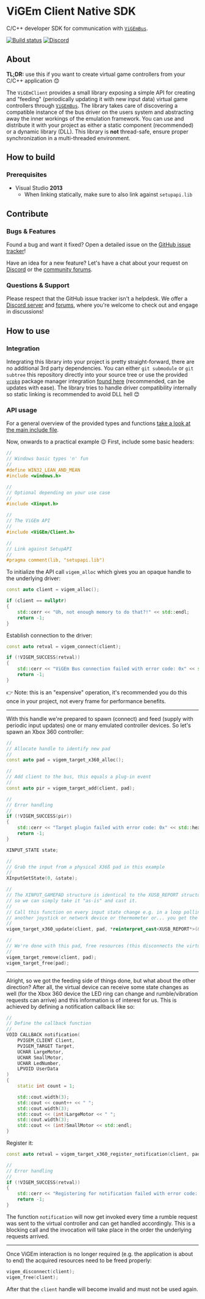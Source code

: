 # ViGEm Client Native SDK

C/C++ developer SDK for communication with [`ViGEmBus`](https://github.com/ViGEm/ViGEmBus).

[![Build status](https://ci.appveyor.com/api/projects/status/k806d3m2egjr0j56?svg=true)](https://ci.appveyor.com/project/nefarius/vigemclient) [![Discord](https://img.shields.io/discord/346756263763378176.svg)](https://discord.vigem.org)

## About

**TL;DR:** use this if you want to create virtual game controllers from your C/C++ application 😊

The `ViGEmClient` provides a small library exposing a simple API for creating and "feeding" (periodically updating it with new input data) virtual game controllers through [`ViGEmBus`](https://github.com/ViGEm/ViGEmBus). The library takes care of discovering a compatible instance of the bus driver on the users system and abstracting away the inner workings of the emulation framework. You can use and distribute it with your project as either a static component (recommended) or a dynamic library (DLL). This library is **not** thread-safe, ensure proper synchronization in a multi-threaded environment.

## How to build

### Prerequisites

- Visual Studio **2013**
  - When linking statically, make sure to also link against `setupapi.lib`

## Contribute

### Bugs & Features

Found a bug and want it fixed? Open a detailed issue on the [GitHub issue tracker](../../issues)!

Have an idea for a new feature? Let's have a chat about your request on [Discord](https://discord.vigem.org) or the [community forums](https://forums.vigem.org).

### Questions & Support

Please respect that the GitHub issue tracker isn't a helpdesk. We offer a [Discord server](https://discord.vigem.org) and [forums](https://forums.vigem.org), where you're welcome to check out and engage in discussions!

## How to use

### Integration

Integrating this library into your project is pretty straight-forward, there are no additional 3rd party dependencies. You can either `git submodule` or `git subtree` this repository directly into your source tree or use the provided [`vcpkg`](https://github.com/microsoft/vcpkg) package manager integration [found here](https://github.com/ViGEm/ViGEmClient.vcpkg) (recommended, can be updates with ease). The library tries to handle driver compatibility internally so static linking is recommended to avoid DLL hell 😊

### API usage

For a general overview of the provided types and functions [take a look at the main include file](./include/ViGEm/Client.h).

Now, onwards to a practical example 😉 First, include some basic headers:

```cpp
//
// Windows basic types 'n' fun
//
#define WIN32_LEAN_AND_MEAN
#include <windows.h>

//
// Optional depending on your use case
//
#include <Xinput.h>

//
// The ViGEm API
//
#include <ViGEm/Client.h>

//
// Link against SetupAPI
//
#pragma comment(lib, "setupapi.lib")
```

To initialize the API call `vigem_alloc` which gives you an opaque handle to the underlying driver:

```cpp
const auto client = vigem_alloc();

if (client == nullptr)
{
    std::cerr << "Uh, not enough memory to do that?!" << std::endl;
    return -1;
}
```

Establish connection to the driver:

```cpp
const auto retval = vigem_connect(client);

if (!VIGEM_SUCCESS(retval))
{
    std::cerr << "ViGEm Bus connection failed with error code: 0x" << std::hex << retval << std::endl;
    return -1;
}
```

👉 Note: this is an "expensive" operation, it's recommended you do this once in your project, not every frame for performance benefits.

---

With this handle we're prepared to spawn (connect) and feed (supply with periodic input updates) one or many emulated controller devices. So let's spawn an Xbox 360 controller:

```cpp
//
// Allocate handle to identify new pad
//
const auto pad = vigem_target_x360_alloc();

//
// Add client to the bus, this equals a plug-in event
//
const auto pir = vigem_target_add(client, pad);

//
// Error handling
//
if (!VIGEM_SUCCESS(pir))
{
    std::cerr << "Target plugin failed with error code: 0x" << std::hex << retval << std::endl;
    return -1;
}

XINPUT_STATE state;

//
// Grab the input from a physical X36ß pad in this example
//
XInputGetState(0, &state);

//
// The XINPUT_GAMEPAD structure is identical to the XUSB_REPORT structure
// so we can simply take it "as-is" and cast it.
//
// Call this function on every input state change e.g. in a loop polling
// another joystick or network device or thermometer or... you get the idea.
//
vigem_target_x360_update(client, pad, *reinterpret_cast<XUSB_REPORT*>(&state.Gamepad));

//
// We're done with this pad, free resources (this disconnects the virtual device)
//
vigem_target_remove(client, pad);
vigem_target_free(pad);
```

---

Alright, so we got the feeding side of things done, but what about the other direction? After all, the virtual device can receive some state changes as well (for the Xbox 360 device the LED ring can change and rumble/vibration requests can arrive) and this information is of interest for us. This is achieved by defining a notification callback like so:

```cpp
//
// Define the callback function
//
VOID CALLBACK notification(
    PVIGEM_CLIENT Client,
    PVIGEM_TARGET Target,
    UCHAR LargeMotor,
    UCHAR SmallMotor,
    UCHAR LedNumber,
    LPVOID UserData
)
{
    static int count = 1;

    std::cout.width(3);
    std::cout << count++ << " ";
    std::cout.width(3);
    std::cout << (int)LargeMotor << " ";
    std::cout.width(3);
    std::cout << (int)SmallMotor << std::endl;
}
```

Register it:

```cpp
const auto retval = vigem_target_x360_register_notification(client, pad, &notification, nullptr);

//
// Error handling
//
if (!VIGEM_SUCCESS(retval))
{
    std::cerr << "Registering for notification failed with error code: 0x" << std::hex << retval << std::endl;
    return -1;
}
```

The function `notification` will now get invoked every time a rumble request was sent to the virtual controller and can get handled accordingly. This is a blocking call and the invocation will take place in the order the underlying requests arrived.

---

Once ViGEm interaction is no longer required (e.g. the application is about to end) the acquired resources need to be freed properly:

```cpp
vigem_disconnect(client);
vigem_free(client);
```

After that the `client` handle will become invalid and must not be used again.
